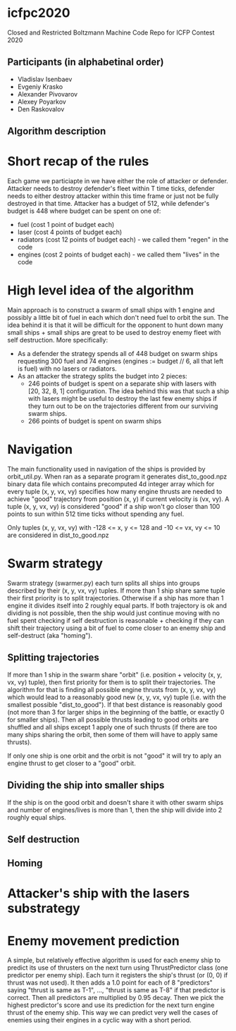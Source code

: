 # icfpc2020
Closed and Restricted Boltzmann Machine Code Repo for ICFP Contest 2020

## Participants (in alphabetinal order)

- Vladislav Isenbaev
- Evgeniy Krasko
- Alexander Pivovarov
- Alexey Poyarkov
- Den Raskovalov

## Algorithm description

# Short recap of the rules

Each game we particiapte in we have either the role of attacker or defender. Attacker needs to destroy defender's fleet within T time ticks, defender needs to either destroy attacker within this time frame or just not be fully destroyed in that time. Attacker has a budget of 512, while defender's budget is 448 where budget can be spent on one of:

- fuel (cost 1 point of budget each)
- laser (cost 4 points of budget each)
- radiators (cost 12 points of budget each) - we called them "regen" in the code
- engines (cost 2 points of budget each) - we called them "lives" in the code

# High level idea of the algorithm

Main approach is to construct a swarm of small ships with 1 engine and possibly a little bit of fuel in each which don't need fuel to orbit the sun. The idea behind it is that it will be difficult for the opponent to hunt down many small ships + small ships are great to be used to destroy enemy fleet with self destruction. More specifically:

- As a defender the strategy spends all of 448 budget on swarm ships requesting 300 fuel and 74 engines (engines := budget // 6, all that left is fuel) with no lasers or radiators.
- As an attacker the strategy splits the budget into 2 pieces:
  - 246 points of budget is spent on a separate ship with lasers with [20, 32, 8, 1] configuration. The idea behind this was that such a ship with lasers might be useful to destroy the last few enemy ships if they turn out to be on the trajectories different from our surviving swarm ships.
  - 266 points of budget is spent on swarm ships

# Navigation

The main functionality used in navigation of the ships is provided by orbit_util.py. When ran as a separate program it generates dist_to_good.npz binary data file which contains precomputed 4d integer array which for every tuple (x, y, vx, vy) specifies how many engine thrusts are needed to achieve "good" trajectory from position (x, y) if current velocity is (vx, vy). A tuple (x, y, vx, vy) is considered "good" if a ship won't go closer than 100 points to sun within 512 time ticks without spending any fuel.

Only tuples (x, y, vx, vy) with -128 <= x, y <= 128 and -10 <= vx, vy <= 10 are considered in dist_to_good.npz 

# Swarm strategy

Swarm strategy (swarmer.py) each turn splits all ships into groups described by their (x, y, vx, vy) tuples. If more than 1 ship share same tuple their first priority is to split trajectories. Otherwise if a ship has more than 1 engine it divides itself into 2 roughly equal parts. If both trajectory is ok and dividing is not possible, then the ship would just continue moving with no fuel spent checking if self destruction is reasonable + checking if they can shift their trajectory using a bit of fuel to come closer to an enemy ship and self-destruct (aka "homing").

## Splitting trajectories

If more than 1 ship in the swarm share "orbit" (i.e. position + velocity (x, y, vx, vy) tuple), then first priority for them is to split their trajectories. The algorithm for that is finding all possible engine thrusts from (x, y, vx, vy) which would lead to a reasonably good new (x, y, vx, vy) tuple (i.e. with the smallest possible "dist_to_good"). If that best distance is reasonably good (not more than 3 for larger ships in the beginning of the battle, or exactly 0 for smaller ships). Then all possible thrusts leading to good orbits are shuffled and all ships except 1 apply one of such thrusts (if there are too many ships sharing the orbit, then some of them will have to apply same thrusts).

If only one ship is one orbit and the orbit is not "good" it will try to aply an engine thrust to get closer to a "good" orbit.

## Dividing the ship into smaller ships

If the ship is on the good orbit and doesn't share it with other swarm ships and number of engines/lives is more than 1, then the ship will divide into 2 roughly equal ships.

## Self destruction

## Homing

# Attacker's ship with the lasers substrategy

# Enemy movement prediction

A simple, but relatively effective algorithm is used for each enemy ship to predict its use of thrusters on the next turn using ThrustPredictor class (one predictor per enemy ship). Each turn it registers the ship's thrust (or (0, 0) if thrust was not used). It then adds a 1.0 point for each of 8 "predictors" saying "thrust is same as T-1", ..., "thrust is same as T-8" if that predictor is correct. Then all predictors are multiplied by 0.95 decay. Then we pick the highest predictor's score and use its prediction for the next turn engine thrust of the enemy ship. This way we can predict very well the cases of enemies using their engines in a cyclic way with a short period.
